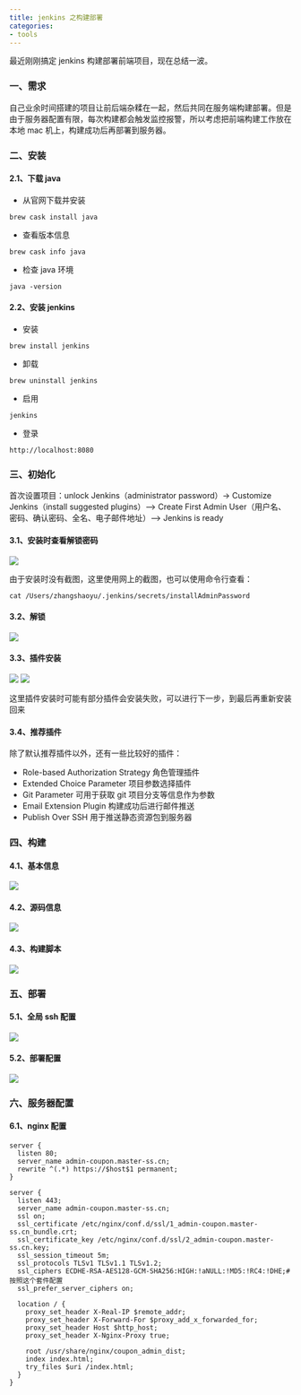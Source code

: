 ```yaml
---
title: jenkins 之构建部署
categories:
- tools
---
```

最近刚刚搞定 jenkins 构建部署前端项目，现在总结一波。
<!--more--> 
### 一、需求
自己业余时间搭建的项目让前后端杂糅在一起，然后共同在服务端构建部署。但是由于服务器配置有限，每次构建都会触发监控报警，所以考虑把前端构建工作放在本地 mac 机上，构建成功后再部署到服务器。

### 二、安装
#### 2.1、下载 java
- 从官网下载并安装

```
brew cask install java
```
- 查看版本信息

```
brew cask info java
```
- 检查 java 环境

```
java -version
```

#### 2.2、安装 jenkins
- 安装

```
brew install jenkins
```
- 卸载

```
brew uninstall jenkins
```
- 启用

```
jenkins
```

- 登录

```
http://localhost:8080
```
### 三、初始化
首次设置项目：unlock Jenkins（administrator password）-> Customize Jenkins（install suggested plugins）—> Create First Admin User（用户名、密码、确认密码、全名、电子邮件地址）—> Jenkins is ready
#### 3.1、安装时查看解锁密码
<img src="/assets/tools/jenkins/install.png">

由于安装时没有截图，这里使用网上的截图，也可以使用命令行查看：
```
cat /Users/zhangshaoyu/.jenkins/secrets/installAdminPassword
```
#### 3.2、解锁
<img src="/assets/tools/jenkins/unlock.png">

#### 3.3、插件安装

<img src="/assets/tools/jenkins/plugin.png">

<img src="/assets/tools/jenkins/failure.png">

这里插件安装时可能有部分插件会安装失败，可以进行下一步，到最后再重新安装回来

#### 3.4、推荐插件
除了默认推荐插件以外，还有一些比较好的插件：
- Role-based Authorization Strategy 角色管理插件
- Extended Choice Parameter 项目参数选择插件
- Git Parameter 可用于获取 git 项目分支等信息作为参数
- Email Extension Plugin 构建成功后进行邮件推送
- Publish Over SSH 用于推送静态资源包到服务器

### 四、构建
#### 4.1、基本信息

<img src="/assets/tools/jenkins/general.png">

#### 4.2、源码信息

<img src="/assets/tools/jenkins/source.png">

#### 4.3、构建脚本

<img src="/assets/tools/jenkins/build.png">

### 五、部署
#### 5.1、全局 ssh 配置

<img src="/assets/tools/jenkins/global.png">

#### 5.2、部署配置

<img src="/assets/tools/jenkins/deploy.png">

### 六、服务器配置
#### 6.1、nginx 配置
```
server {
  listen 80;
  server_name admin-coupon.master-ss.cn;
  rewrite ^(.*) https://$host$1 permanent;
}

server {
  listen 443;
  server_name admin-coupon.master-ss.cn;
  ssl on;
  ssl_certificate /etc/nginx/conf.d/ssl/1_admin-coupon.master-ss.cn_bundle.crt;
  ssl_certificate_key /etc/nginx/conf.d/ssl/2_admin-coupon.master-ss.cn.key;
  ssl_session_timeout 5m;
  ssl_protocols TLSv1 TLSv1.1 TLSv1.2;
  ssl_ciphers ECDHE-RSA-AES128-GCM-SHA256:HIGH:!aNULL:!MD5:!RC4:!DHE;#按照这个套件配置
  ssl_prefer_server_ciphers on;

  location / {
    proxy_set_header X-Real-IP $remote_addr;
    proxy_set_header X-Forward-For $proxy_add_x_forwarded_for;
    proxy_set_header Host $http_host;
    proxy_set_header X-Nginx-Proxy true;
   
    root /usr/share/nginx/coupon_admin_dist;
    index index.html;
    try_files $uri /index.html;
  } 
}
```